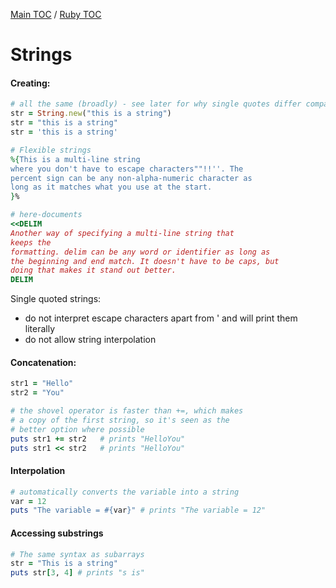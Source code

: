 [Main TOC](../README.md) / [Ruby TOC](./ruby-TOC.md)

# Strings

#### Creating:
```ruby
# all the same (broadly) - see later for why single quotes differ compared to double quotes
str = String.new("this is a string")
str = "this is a string"
str = 'this is a string'

# Flexible strings
%{This is a multi-line string
where you don't have to escape characters""!!''. The
percent sign can be any non-alpha-numeric character as
long as it matches what you use at the start.	
}%

# here-documents
<<DELIM
Another way of specifying a multi-line string that
keeps the
formatting. delim can be any word or identifier as long as
the beginning and end match. It doesn't have to be caps, but
doing that makes it stand out better.
DELIM
```


Single quoted strings:
- do not interpret escape characters apart from \' and will print them literally
- do not allow string interpolation

#### Concatenation:
```ruby
str1 = "Hello"
str2 = "You"

# the shovel operator is faster than +=, which makes
# a copy of the first string, so it's seen as the
# better option where possible
puts str1 += str2	# prints "HelloYou"
puts str1 << str2	# prints "HelloYou"

```

#### Interpolation
```ruby
# automatically converts the variable into a string
var = 12
puts "The variable = #{var}" # prints "The variable = 12"
```

#### Accessing substrings
```ruby
# The same syntax as subarrays
str = "This is a string"
puts str[3, 4] # prints "s is"
```